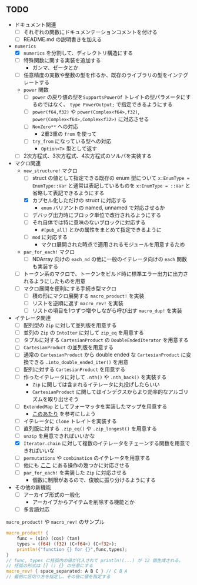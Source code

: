 TODO
---

- ドキュメント関連
	- [ ] それぞれの関数にドキュメンテーションコメントを付ける
	- [ ] README.md の説明書きを加える
- `numerics`
	- [x] `numerics` を分割して、ディレクトリ構造にする
	- [ ] 特殊関数に関する実装を追加する
		- ガンマ、ゼータとか
	- [ ] 任意精度の実数や整数の型を作るか、既存のライブラリの型をインテグレートする
	- `power` 関数
		- [ ] `power` の戻り値の型を`SupportsPowerOf` トレイトの型パラメータにするのではなく、 `type PowerOutput;` で指定できるようにする
		- [ ] `power(f64,f32)` や `power(Complex<f64>,f32)`, `power(Complex<f64>,Complex<f32>)` に対応させる
		- [ ] `NonZero**` への対応
			- 2重3重の `from` を使って
		- [ ] `try_from` になっている型への対応
			- `Option<T>` 型として返す
	- [ ] 2次方程式、3次方程式、4次方程式のソルバを実装する
- マクロ関連
	- `new_structure!` マクロ
		- [ ] struct の値として指定できる既存の enum 型について `x:EnumType = EnumType::Var` と通常は表記しているものを `x:EnumType = ::Var` と省略して表記できるようにする
		- [x] カプセル化しただけの struct に対応する
			- `enum` バリアントの named, unnamed で対応させるか
		- [ ] デバッグ出力時にブロック単位で改行されるようにする
		- [ ] それ自体では特に意味のないブロックに対応する
			- `#[pub_all]` とかの属性をまとめて指定できるように
		- [ ] `mod` に対応する
			- マクロ展開された時点で適用されるモジュールを用意するため
	- `par_for_each!` マクロ
		- [ ] NDArray 向けの `each_nd` の他に一般のイテレータ向けの `each` 関数も実装する
	- [ ] トークン系のマクロで、トークンをビルド時に標準エラー出力に出力されるようにしたものを用意
	- [ ] マクロ展開を便利にする手続き型マクロ
		- [ ] 積の形にマクロ展開する `macro_product!` を実装
		- [ ] リストを逆順に返す `macro_rev!` を実装
		- [ ] リストの項目を1つずつ増やしながら呼び出す `macro_dup!` を実装
- イテレータ関連
	- [ ] 配列型の `Zip` に対して並列版を用意する
	- [ ] 並列の `Zip` の `IntoIter` に対して `zip_eq` を用意する
	- [ ] タプルに対する `CartesianProduct` の `DoubleEndedIterator` を用意する
	- [ ] `CartesianProduct` の並列版を用意する
	- [ ] 通常の `CartesianProduct` から double ended な `CartesianProduct` に変換できる `.into_double_ended_iter()` を用意
	- [ ] 配列に対する `CartesianProduct` を用意する
	- [ ] 作ったイテレータに対して `.nth()` や `.nth_back()` を実装する
		- `Zip` に関しては含まれるイテレータに丸投げしたらいい
		- `CartesianProduct` に関してはインデクスからより効率的なアルゴリズムを取り出せそう
	- [ ] `ExtendedMap` としてフォーマッタを実装したマップを用意する
		- [このあたり](https://docs.rs/itertools/latest/itertools/trait.Itertools.html#method.format) を参考にしよう
	- [ ] イテレータに `Clone` トレイトを実装する
	- [ ] 直列版に対する `.zip_eq()` や `.zip_longest()` を用意する
	- [ ] `unzip` を用意できればいいかな
	- [x] `Iterator.chain` に対して複数のイテレータをチェーンする関数を用意できればいいな
	- [ ] `permutations` や `combination` のイテレータを用意する
	- [ ] 他にも [ここ](https://docs.rs/itertools/0.10.5/itertools/trait.Itertools.html#method.cartesian_product) にある操作の幾つかに対応させる
	- [ ] `par_for_each!` を実装した `Zip` に対応させる
		- 個数に制限があるので、俊敏に振り分けるようにする
- その他の新機能
	- [ ] アーカイブ形式の一般化
		- アーカイブからアイテムを削除する機能とか
	- [ ] 多言語対応

`macro_product!` や `macro_rev!` のサンプル
```rust
macro_product! {
	func = (sin) (cos) (tan)
	types = (f64) (f32) (C<f64>) (C<f32>);
	println!("function {} for {}",func,types);
}
// func, types に括弧内の値が代入されて println!(...) が 12 個生成される。
// 括弧の形式は [] () {} の任意にする
macro_rev! { space_separated: A B C } // C B A
// 最初に区切り方を指定し、その後に値を指定する
```
